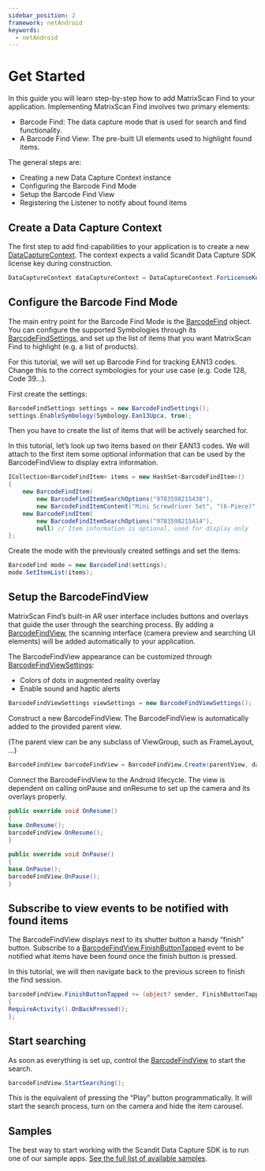 ```yaml
---
sidebar_position: 2
framework: netAndroid
keywords:
  - netAndroid
---
```


# Get Started

In this guide you will learn step-by-step how to add MatrixScan Find to your application. Implementing MatrixScan Find involves two primary elements:

- Barcode Find: The data capture mode that is used for search and find functionality.
- A Barcode Find View: The pre-built UI elements used to highlight found items.

The general steps are:

- Creating a new Data Capture Context instance
- Configuring the Barcode Find Mode
- Setup the Barcode Find View
- Registering the Listener to notify about found items

## Create a Data Capture Context

The first step to add find capabilities to your application is to create a new [DataCaptureContext](https://docs.scandit.com/data-capture-sdk/dotnet.android/core/api/data-capture-context.html#class-scandit.datacapture.core.DataCaptureContext). The context expects a valid Scandit Data Capture SDK license key during construction.

```csharp
DataCaptureContext dataCaptureContext = DataCaptureContext.ForLicenseKey("-- ENTER YOUR SCANDIT LICENSE KEY HERE --");
```

## Configure the Barcode Find Mode

The main entry point for the Barcode Find Mode is the [BarcodeFind](https://docs.scandit.com/data-capture-sdk/dotnet.android/barcode-capture/api/barcode-find.html#class-scandit.datacapture.barcode.find.BarcodeFind) object. You can configure the supported Symbologies through its [BarcodeFindSettings](https://docs.scandit.com/data-capture-sdk/dotnet.android/barcode-capture/api/barcode-find-settings.html#class-scandit.datacapture.barcode.find.BarcodeFindSettings), and set up the list of items that you want MatrixScan Find to highlight (e.g. a list of products).

For this tutorial, we will set up Barcode Find for tracking EAN13 codes. Change this to the correct symbologies for your use case (e.g. Code 128, Code 39…).

First create the settings:

```csharp
BarcodeFindSettings settings = new BarcodeFindSettings();
settings.EnableSymbology(Symbology.Ean13Upca, true);
```

Then you have to create the list of items that will be actively searched for.

In this tutorial, let’s look up two items based on their EAN13 codes. We will attach to the first item some optional information that can be used by the BarcodeFindView to display extra information.

```csharp
ICollection<BarcodeFindItem> items = new HashSet<BarcodeFindItem>()
{
    new BarcodeFindItem(
        new BarcodeFindItemSearchOptions("9783598215438"),
        new BarcodeFindItemContent("Mini Screwdriver Set", "(6-Piece)", null)),
    new BarcodeFindItem(
        new BarcodeFindItemSearchOptions("9783598215414"),
        null) // Item information is optional, used for display only
};
```

Create the mode with the previously created settings and set the items:

```csharp
BarcodeFind mode = new BarcodeFind(settings);
mode.SetItemList(items);
```

## Setup the BarcodeFindView

MatrixScan Find’s built-in AR user interface includes buttons and overlays that guide the user through the searching process. By adding a [BarcodeFindView](https://docs.scandit.com/data-capture-sdk/dotnet.android/barcode-capture/api/ui/barcode-find-view.html#class-scandit.datacapture.barcode.find.ui.BarcodeFindView), the scanning interface (camera preview and searching UI elements) will be added automatically to your application.

The BarcodeFindView appearance can be customized through [BarcodeFindViewSettings](https://docs.scandit.com/data-capture-sdk/dotnet.android/barcode-capture/api/ui/barcode-find-view-settings.html#class-scandit.datacapture.barcode.find.ui.BarcodeFindViewSettings):

- Colors of dots in augmented reality overlay
- Enable sound and haptic alerts

```csharp
BarcodeFindViewSettings viewSettings = new BarcodeFindViewSettings();
```

Construct a new BarcodeFindView. The BarcodeFindView is automatically added to the provided parent view.

(The parent view can be any subclass of ViewGroup, such as FrameLayout, …)

```csharp
BarcodeFindView barcodeFindView = BarcodeFindView.Create(parentView, dataCaptureContext, barcodeFind, viewSettings);
```

Connect the BarcodeFindView to the Android lifecycle. The view is dependent on calling onPause and onResume to set up the camera and its overlays properly.

```csharp
public override void OnResume()
{
base.OnResume();
barcodeFindView.OnResume();
}

public override void OnPause()
{
base.OnPause();
barcodeFindView.OnPause();
}
```

## Subscribe to view events to be notified with found items

The BarcodeFindView displays next to its shutter button a handy “finish” button. Subscribe to a [BarcodeFindView.FinishButtonTapped](https://docs.scandit.com/data-capture-sdk/dotnet.android/barcode-capture/api/ui/barcode-find-view.html#property-scandit.datacapture.barcode.find.ui.BarcodeFindView.FinishButtonTapped) event to be notified what items have been found once the finish button is pressed.

In this tutorial, we will then navigate back to the previous screen to finish the find session.

```csharp
barcodeFindView.FinishButtonTapped += (object? sender, FinishButtonTappedEventArgs e) =>
{
RequireActivity().OnBackPressed();
};
```

## Start searching

As soon as everything is set up, control the [BarcodeFindView](https://docs.scandit.com/data-capture-sdk/dotnet.android/barcode-capture/api/ui/barcode-find-view.html#class-scandit.datacapture.barcode.find.ui.BarcodeFindView) to start the search.

```csharp
barcodeFindView.StartSearching();
```

This is the equivalent of pressing the “Play” button programmatically. It will start the search process, turn on the camera and hide the item carousel.

## Samples

The best way to start working with the Scandit Data Capture SDK is to run one of our sample apps. [See the full list of available samples](/sdks/net/android/samples.md).
